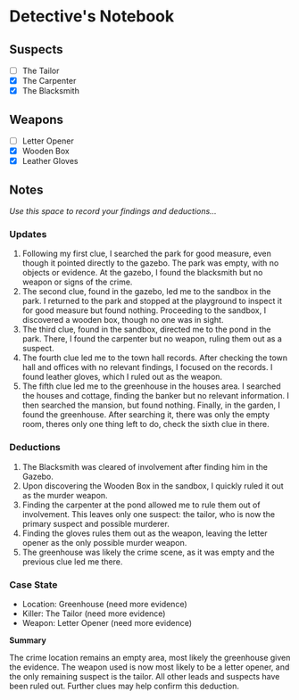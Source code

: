 # Detective's Notebook

## Suspects
- [ ] The Tailor
- [x] The Carpenter
- [x] The Blacksmith

## Weapons
- [ ] Letter Opener
- [x] Wooden Box
- [x] Leather Gloves

## Notes
*Use this space to record your findings and deductions...*

### Updates
1. Following my first clue, I searched the park for good measure, even though it pointed directly to the gazebo. The park was empty, with no objects or evidence. At the gazebo, I found the blacksmith but no weapon or signs of the crime.
2. The second clue, found in the gazebo, led me to the sandbox in the park. I returned to the park and stopped at the playground to inspect it for good measure but found nothing. Proceeding to the sandbox, I discovered a wooden box, though no one was in sight.
3. The third clue, found in the sandbox, directed me to the pond in the park. There, I found the carpenter but no weapon, ruling them out as a suspect.
4. The fourth clue led me to the town hall records. After checking the town hall and offices with no relevant findings, I focused on the records. I found leather gloves, which I ruled out as the weapon.
5. The fifth clue led me to the greenhouse in the houses area. I searched the houses and cottage, finding the banker but no relevant information. I then searched the mansion, but found nothing. Finally, in the garden, I found the greenhouse. After searching it, there was only the empty room, theres only one thing left to do, check the sixth clue in there.


### Deductions
1. The Blacksmith was cleared of involvement after finding him in the Gazebo.
2. Upon discovering the Wooden Box in the sandbox, I quickly ruled it out as the murder weapon.
3. Finding the carpenter at the pond allowed me to rule them out of involvement. This leaves only one suspect: the tailor, who is now the primary suspect and possible murderer.
4. Finding the gloves rules them out as the weapon, leaving the letter opener as the only possible murder weapon.
5. The greenhouse was likely the crime scene, as it was empty and the previous clue led me there.


### Case State
- Location: Greenhouse (need more evidence)
- Killer: The Tailor (need more evidence)
- Weapon: Letter Opener (need more evidence)


**Summary**

The crime location remains an empty area, most likely the greenhouse given the evidence. The weapon used is now most likely to be a letter opener, and the only remaining suspect is the tailor. All other leads and suspects have been ruled out. Further clues may help confirm this deduction.
